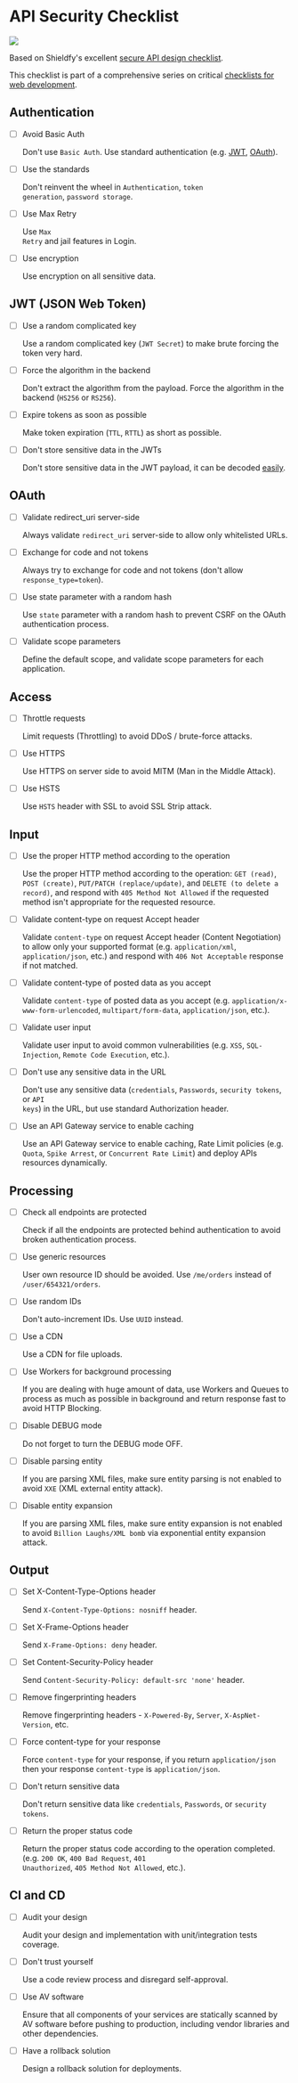 # API Security Checklist
  
<p><img src="https://api.ch.ckl.st/user-images/shieldfy-logo.png-1547315233637.png"></p><p>Based on Shieldfy's excellent <a href="https://github.com/shieldfy/API-Security-Checklist" target="_blank">secure API design checklist</a>.</p><p>This checklist is part of a comprehensive series on critical <a href="https://ch.ckl.st/share/5c38a726792475004a001e19" target="_blank">checklists for web development</a>.</p>


## Authentication


  
- [ ] Avoid Basic Auth
      <p>Don't use <code>Basic Auth</code>. Use standard authentication (e.g. <a href="https://jwt.io/" target="_blank">JWT</a>, <a href="https://oauth.net/" target="_blank">OAuth</a>).</p>

- [ ] Use the standards
      <p>Don't reinvent the wheel in <code>Authentication</code>, <code>token generation</code>, <code>password storage</code>.</p>

- [ ] Use Max Retry
      <p>Use <code>Max Retry</code> and jail features in Login.</p>

- [ ] Use encryption
      <p>Use encryption on all sensitive data.</p>



## JWT (JSON Web Token)


  
- [ ] Use a random complicated key
      <p>Use a random complicated key (<code>JWT Secret</code>) to make brute forcing the token very hard.</p>

- [ ] Force the algorithm in the backend
      <p>Don't extract the algorithm from the payload. Force the algorithm in the backend (<code>HS256</code> or <code>RS256</code>).</p>

- [ ] Expire tokens as soon as possible
      <p>Make token expiration (<code>TTL</code>, <code>RTTL</code>) as short as possible.</p>

- [ ] Don't store sensitive data in the JWTs
      <p>Don't store sensitive data in the JWT payload, it can be decoded <a href="https://jwt.io/#debugger-io" target="_blank">easily</a>.</p>



## OAuth


  
- [ ] Validate redirect_uri server-side 
      <p>Always validate <code>redirect_uri</code> server-side to allow only whitelisted URLs.</p>

- [ ] Exchange for code and not tokens
      <p>Always try to exchange for code and not tokens (don't allow <code>response_type=token</code>).</p>

- [ ] Use state parameter with a random hash
      <p>Use <code>state</code> parameter with a random hash to prevent CSRF on the OAuth authentication process.</p>

- [ ] Validate scope parameters
      <p>Define the default scope, and validate scope parameters for each application.</p>



## Access


  
- [ ] Throttle requests
      <p>Limit requests (Throttling) to avoid DDoS / brute-force attacks.</p>

- [ ] Use HTTPS
      <p>Use HTTPS on server side to avoid MITM (Man in the Middle Attack).</p>

- [ ] Use HSTS
      <p>Use <code>HSTS</code> header with SSL to avoid SSL Strip attack.</p>



## Input


  
- [ ] Use the proper HTTP method according to the operation
      <p>Use the proper HTTP method according to the operation: <code>GET (read)</code>, <code>POST (create)</code>, <code>PUT/PATCH (replace/update)</code>, and <code>DELETE (to delete a record)</code>, and respond with <code>405 Method Not Allowed</code> if the requested method isn't appropriate for the requested resource.</p>

- [ ] Validate content-type on request Accept header
      <p>Validate <code>content-type</code> on request Accept header (Content Negotiation) to allow only your supported format (e.g. <code>application/xml</code>, <code>application/json</code>, etc.) and respond with <code>406 Not Acceptable</code> response if not matched.</p>

- [ ] Validate content-type of posted data as you accept
      <p>Validate <code>content-type</code> of posted data as you accept (e.g. <code>application/x-www-form-urlencoded</code>, <code>multipart/form-data</code>, <code>application/json</code>, etc.).</p>

- [ ] Validate user input
      <p>Validate user input to avoid common vulnerabilities (e.g. <code>XSS</code>, <code>SQL-Injection</code>, <code>Remote Code Execution</code>, etc.).</p>

- [ ] Don't use any sensitive data in the URL
      <p>Don't use any sensitive data (<code>credentials</code>, <code>Passwords</code>, <code>security tokens</code>, or <code>API keys</code>) in the URL, but use standard Authorization header.</p>

- [ ] Use an API Gateway service to enable caching
      <p>Use an API Gateway service to enable caching, Rate Limit policies (e.g. <code>Quota</code>, <code>Spike Arrest</code>, or <code>Concurrent Rate Limit</code>) and deploy APIs resources dynamically.</p>



## Processing


  
- [ ] Check all endpoints are protected
      <p>Check if all the endpoints are protected behind authentication to avoid broken authentication process.</p>

- [ ] Use generic resources
      <p>User own resource ID should be avoided. Use <code>/me/orders</code> instead of <code>/user/654321/orders</code>.</p>

- [ ] Use random IDs
      <p>Don't auto-increment IDs. Use <code>UUID</code> instead.</p>

- [ ] Use a CDN
      <p>Use a CDN for file uploads.</p>

- [ ] Use Workers for background processing
      <p>If you are dealing with huge amount of data, use Workers and Queues to process as much as possible in background and return response fast to avoid HTTP Blocking.</p>

- [ ] Disable DEBUG mode
      <p>Do not forget to turn the DEBUG mode OFF.</p>

- [ ] Disable parsing entity
      <p>If you are parsing XML files, make sure entity parsing is not enabled to avoid <code>XXE</code> (XML external entity attack).</p>

- [ ] Disable entity expansion
      <p>If you are parsing XML files, make sure entity expansion is not enabled to avoid <code>Billion Laughs/XML bomb</code> via exponential entity expansion attack.</p>



## Output


  
- [ ] Set X-Content-Type-Options header
      <p>Send <code>X-Content-Type-Options: nosniff</code> header.</p>

- [ ] Set X-Frame-Options header
      <p>Send <code>X-Frame-Options: deny</code> header.</p>

- [ ] Set Content-Security-Policy header
      <p>Send <code>Content-Security-Policy: default-src 'none'</code> header.</p>

- [ ] Remove fingerprinting headers
      <p>Remove fingerprinting headers - <code>X-Powered-By</code>, <code>Server</code>, <code>X-AspNet-Version</code>, etc.</p>

- [ ] Force content-type for your response
      <p>Force <code>content-type</code> for your response, if you return <code>application/json</code> then your response <code>content-type</code> is <code>application/json</code>.</p>

- [ ] Don't return sensitive data
      <p>Don't return sensitive data like <code>credentials</code>, <code>Passwords</code>, or <code>security tokens</code>.</p>

- [ ] Return the proper status code
      <p>Return the proper status code according to the operation completed. (e.g. <code>200 OK</code>, <code>400 Bad Request</code>, <code>401 Unauthorized</code>, <code>405 Method Not Allowed</code>, etc.).</p>



## CI and CD


  
- [ ] Audit your design
      <p>Audit your design and implementation with unit/integration tests coverage.</p>

- [ ] Don't trust yourself
      <p>Use a code review process and disregard self-approval.</p>

- [ ] Use AV software
      <p>Ensure that all components of your services are statically scanned by AV software before pushing to production, including vendor libraries and other dependencies.</p>

- [ ] Have a rollback solution
      <p>Design a rollback solution for deployments.</p>

